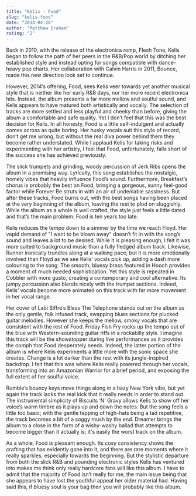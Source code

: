 ```yaml
---
title: "Kelis - Food"
slug: "kelis-food"
date: "2014-04-28"
author: "Matthew Graham"
rating: "2"
---
```


Back in 2010, with the release of the electronica romp, Flesh Tone, Kelis began to follow the path of her peers in the R&B/Pop world by ditching her established style and instead opting for songs compatible with dance-heavy pop charts. Her collaboration with Calvin Harris in 2011, Bounce, made this new direction look set to continue.

However, 2014’s offering, Food, sees Kelis veer towards yet another musical style that is neither like her early R&B days, nor her more recent electronica hits. Instead, the album presents a far more mellow and soulful sound, and Kelis appears to have matured both artistically and vocally. The selection of tracks are more settled and less playful and cheeky than before, giving the album a comfortable and safe quality. Yet I don’t feel that this was the best decision for Kelis. In all honesty, Food is a little self-indulgent and actually comes across as quite boring. Her husky vocals suit this style of record, don’t get me wrong, but without the real diva power behind them they become rather understated. While I applaud Kelis for taking risks and experimenting with her artistry, I feel that Food, unfortunately, falls short of the success she has achieved previously.

The slick trumpets and grinding, woody percussion of Jerk Ribs opens the album in a promising way. Lyrically, this song establishes the nostalgic, homely vibes that heavily influence Food’s sound. Furthermore, Breakfast’s chorus is probably the best on Food, bringing a gorgeous, sunny feel-good factor while Forever Be struts in with an air of undeniable sassiness. But after these tracks, Food burns out, with the best songs having been placed at the very beginning of the album, leaving the rest to plod on sluggishly. While the album as a whole is well crafted, the style just feels a little dated and that’s the main problem: Food is ten years too late.

Kelis reduces the tempo down to a simmer by the time we reach Floyd. Her vapid demand of "I want to be blown away" doesn’t fit in with the song’s sound and leaves a lot to be desired. While it is pleasing enough, I felt it was more suited to background music than a fully fledged album track. Likewise, Runner ironically trundles along at a walking pace, but it is more emotionally involved than Floyd as we see Kelis’ vocals pick up, adding a dash more colouring to the song. The smooth, bluesy brass featured in Hooch provides a moment of much needed sophistication. Yet this style is repeated in Cobbler with more gusto, creating a contemporary and cool alternative. Its jumpy percussion also blends nicely with the trumpet sections. Indeed, Kelis’ vocals become more animated on this track with far more movement in her vocal range.

Her cover of Labi Siffre’s Bless The Telephone stands out on the album as the only gentle, folk infused track, swapping blues sections for plucked guitar melodies. However she keeps the mellow, smoky vocals that are consistent with the rest of Food. Friday Fish Fry rocks up the tempo out of the blue with Western-sounding guitar riffs in a rockabilly style. I imagine this track will be the showstopper during live performances as it provides the oomph that Food desperately needs. Indeed, the latter portion of the album is where Kelis experiments a little more with the sonic space she creates. Change is a lot darker than the rest with its jungle-inspired backdrop. I felt that this was where Kelis really powered through her vocals, transforming into an Amazonian Warrior for a brief period, and exposing the full extent of her soulful voice.

Rumble’s bouncy keys move things along in a hazy New York vibe, but yet again the track lacks the real kick that it really needs in order to stand out. The instrumental simplicity of Biscuits ‘N’ Gravy allows Kelis to show off her voice’s warm timbre as it plays up and down the notes. But the song feels a little too basic; with the gentle tapping of high-hats being a tad repetitive, the track becomes a bit of a soggy mush by the end. Dreamer brings the album to a close in the form of a wishy-washy ballad that attempts to become bigger than it actually is; it's easily the worst track on the album.

As a whole, Food is pleasant enough. Its cosy consistency shows the crafting that has evidently gone into it, and there are rare moments where it really sparkles, especially towards the beginning. But the stylistic departure from both the slick R&B and pounding electronic styles Kelis has ventured into makes me think only really hardcore fans will like this album. I have to admit that the majority of Food isn’t really for me, the main issue being that she appears to have lost the youthful appeal her older material had. Having said this, if bluesy soul is your bag then you will probably like this album.
